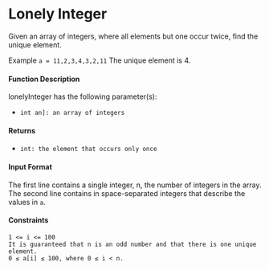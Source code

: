 # Lonely Integer
Given an array of integers, where all elements but one occur twice, find the unique element.

Example
`a = 11,2,3,4,3,2,11`
The unique element is 4.
#### Function Description 
lonelyInteger has the following parameter(s):
- `int an]: an array of integers`
#### Returns
- `int: the element that occurs only once`
#### Input Format
The first line contains a single integer, n, the number of integers in the array.
The second line contains in space-separated integers that describe the values in `a`.
#### Constraints
````
1 <= i <= 100
It is guaranteed that n is an odd number and that there is one unique element.
0 ≤ a[i] ≤ 100, where 0 ≤ i < n.
````